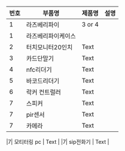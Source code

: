 
#

| 번호 | 부품명 | 제품명 | 설명 |
| --- | --- | ----------- | -----|
|1| 라즈베리파이 | 3 or 4 |
|1| 라즈베리파이케이스 |  |
|2| 터치모니터20인치 | Text |
|3| 카드단말기 | Text |
|4| nfc리더기 | Text |
|5| 바코드리더기 | Text |
|6| 락커 컨트럴러 | Text |
|7| 스피커 | Text |
|7| pir센서 | Text |
|7| 카메라 | Text |

|7| 모티터링 pc | Text |
|7| sip전화기 | Text |

